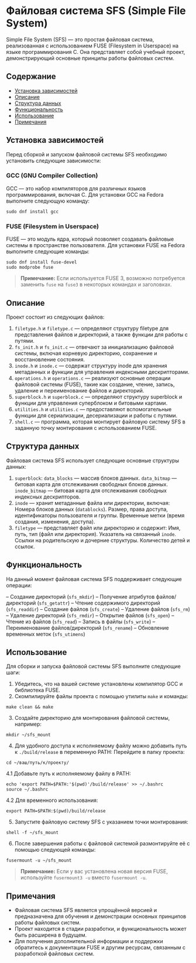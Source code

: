 # Файловая система SFS (Simple File System)

Simple File System (SFS) — это простая файловая система, реализованная с использованием FUSE (Filesystem in Userspace) на языке программирования C. Она представляет собой учебный проект, демонстрирующий основные принципы работы файловых систем.

## Содержание

- [Установка зависимостей](#установка-зависимостей)
- [Описание](#описание)
- [Структура данных](#структура-данных)
- [Функциональность](#функциональность)
- [Использование](#использование)
- [Примечания](#примечания)

## Установка зависимостей

Перед сборкой и запуском файловой системы SFS необходимо установить следующие зависимости:

### GCC (GNU Compiler Collection)

GCC — это набор компиляторов для различных языков программирования, включая C. Для установки GCC на Fedora выполните следующую команду:

```
sudo dnf install gcc
```

### FUSE (Filesystem in Userspace)

FUSE — это модуль ядра, который позволяет создавать файловые системы в пространстве пользователя. Для установки FUSE на Fedora выполните следующие команды:

```
sudo dnf install fuse-devel
sudo modprobe fuse
```

> **Примечание:** Если используется FUSE 3, возможно потребуется заменить `fuse` на `fuse3` в некоторых командах и заголовках.

## Описание

Проект состоит из следующих файлов:

1. `filetype.h` и `filetype.c` — определяют структуру filetype для представления файлов и директорий, а также функции для работы с путями.
2. `fs_init.h` и `fs_init.c` — отвечают за инициализацию файловой системы, включая корневую директорию, сохранение и восстановление состояния.
3. `inode.h` и `inode.c` — содержат структуру inode для хранения метаданных и функции для управления индексными дескрипторами.
4. `operations.h` и `operations.c` — реализуют основные операции файловой системы (FUSE), такие как создание, чтение, запись, удаление и переименование файлов и директорий.
5. `superblock.h` и `superblock.c` — определяют структуру superblock и функции для управления суперблоком и битовыми картами.
6. `utilities.h` и `utilities.c` — предоставляют вспомогательные функции для сериализации, десериализации и работы с путями.
7. `shell.c` — программа, которая монтирует файловую систему SFS в заданную точку монтирования с использованием FUSE.

## Структура данных

Файловая система SFS использует следующие основные структуры данных:

1. `superblock`:
  `data_blocks` — массив блоков данных.
  `data_bitmap` — битовая карта для отслеживания свободных блоков данных.
  `inode_bitmap` — битовая карта для отслеживания свободных индексных дескрипторов.
2. `inode` — хранит метаданные файла или директории, включая:
  Номера блоков данных (`datablocks`).
  Размер, права доступа, идентификаторы пользователя и группы.
  Временные метки (время создания, изменения, доступа).
3. `filetype` — представляет файл или директорию и содержит:
  Имя, путь, тип (файл или директория).
  Указатель на связанный `inode`.
  Ссылки на родительскую и дочерние структуры.
  Количество детей и ссылок.

## Функциональность

На данный момент файловая система SFS поддерживает следующие операции:

– Создание директорий (`sfs_mkdir`)
– Получение атрибутов файлов/директорий (`sfs_getattr`)
– Чтение содержимого директорий (`sfs_readdir`)
– Создание файлов (`sfs_create`)
– Удаление файлов (`sfs_rm`)
– Удаление директорий (`sfs_rmdir`)
– Открытие файлов (`sfs_open`)
– Чтение из файлов (`sfs_read`)
– Запись в файлы (`sfs_write`)
– Переименование файлов/директорий (`sfs_rename`)
– Обновление временных меток (`sfs_utimens`)

## Использование

Для сборки и запуска файловой системы SFS выполните следующие шаги:

1. Убедитесь, что на вашей системе установлены компилятор GCC и библиотека FUSE.
2. Скомпилируйте файлы проекта с помощью утилиты `make` и команды:
```
make clean && make
```
3. Создайте директорию для монтирования файловой системы, например:
```
mkdir ~/sfs_mount
```
4. Для удобного доступа к исполняемому файлу можно добавить путь к `./build/release` в переменную PATH:
Перейдите в папку проекта:
```
cd ~/ваш/путь/к/проекту/
```
4.1 Добавьте путь к исполняемому файлу в PATH:
```
echo 'export PATH=$PATH:'$(pwd)'/build/release' >> ~/.bashrc
source ~/.bashrc
```
4.2 Для временного использования:
```
export PATH=$PATH:$(pwd)/build/release
```
5. Запустите файловую систему SFS с указанием точки монтирования:
```
shell -f ~/sfs_mount
```
6. После завершения работы с файловой системой размонтируйте её с помощью следующей команды:
```
fusermount -u ~/sfs_mount
```
> **Примечание:** Если у вас установлена новая версия FUSE, используйте `fusermount3 -u` вместо `fusermount -u`.

## Примечания

- Файловая система SFS является упрощённой версией и предназначена для обучения и демонстрации основных принципов работы файловых систем.
- Проект находится в стадии разработки, и функциональность может быть расширена в будущем.
- Для получения дополнительной информации и поддержки обратитесь к документации FUSE и другим ресурсам, связанным с разработкой файловых систем.
